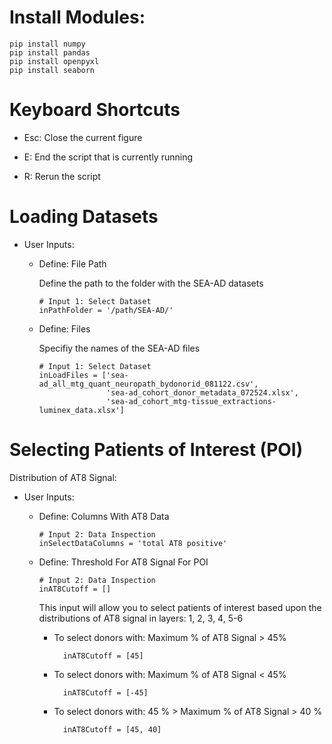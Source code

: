 # Install Modules:

    pip install numpy
    pip install pandas
    pip install openpyxl
    pip install seaborn


# Keyboard Shortcuts

- Esc: Close the current figure

- E: End the script that is currently running

- R: Rerun the script

# Loading Datasets

- User Inputs:

  - Define: File Path
 
    Define the path to the folder with the SEA-AD datasets

        # Input 1: Select Dataset
        inPathFolder = '/path/SEA-AD/'

  - Define: Files
 
    Specifiy the names of the SEA-AD files

        # Input 1: Select Dataset
        inLoadFiles = ['sea-ad_all_mtg_quant_neuropath_bydonorid_081122.csv',
                       'sea-ad_cohort_donor_metadata_072524.xlsx',
                       'sea-ad_cohort_mtg-tissue_extractions-luminex_data.xlsx']

# Selecting Patients of Interest (POI)

Distribution of AT8 Signal:

- User Inputs:

  - Define: Columns With AT8 Data

        # Input 2: Data Inspection
        inSelectDataColumns = 'total AT8 positive'

  - Define: Threshold For AT8 Signal For POI

        # Input 2: Data Inspection
        inAT8Cutoff = []
  
    This input will allow you to select patients of interest based upon the distributions of AT8 signal in layers: 1, 2, 3, 4, 5-6

      - To select donors with: Maximum % of AT8 Signal > 45%
    
              inAT8Cutoff = [45]
    
      - To select donors with: Maximum % of AT8 Signal < 45%
    
              inAT8Cutoff = [-45]
    
      - To select donors with: 45 %  > Maximum % of AT8 Signal > 40 %
    
              inAT8Cutoff = [45, 40]
